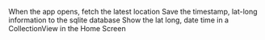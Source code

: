 When the app opens, fetch the latest location
Save the timestamp, lat-long information to the sqlite database
Show the lat long, date time in a CollectionView in the Home Screen
